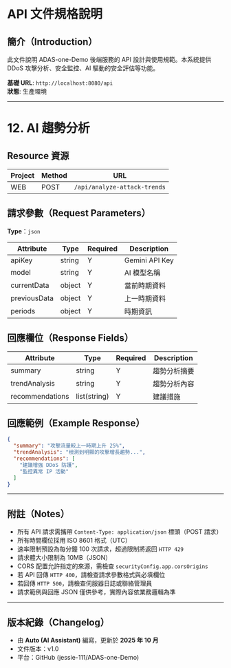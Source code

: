 # API 文件規格說明

## **簡介（Introduction）**

此文件說明 ADAS-one-Demo 後端服務的 API 設計與使用規範。本系統提供 DDoS 攻擊分析、安全監控、AI 驅動的安全評估等功能。

**基礎 URL**: `http://localhost:8080/api`  
**狀態**: 生產環境

---

# 12. AI 趨勢分析

## **Resource 資源**

| Project | Method | URL |
|----------|---------|-----|
| WEB | POST | `/api/analyze-attack-trends` |

## **請求參數（Request Parameters）**

**Type**：`json`

| Attribute | Type | Required | Description |
|------------|------|-----------|--------------|
| apiKey | string | Y | Gemini API Key |
| model | string | Y | AI 模型名稱 |
| currentData | object | Y | 當前時期資料 |
| previousData | object | Y | 上一時期資料 |
| periods | object | Y | 時期資訊 |

## **回應欄位（Response Fields）**

| Attribute | Type | Required | Description |
|------------|------|-----------|--------------|
| summary | string | Y | 趨勢分析摘要 |
| trendAnalysis | string | Y | 趨勢分析內容 |
| recommendations | list(string) | Y | 建議措施 |

## **回應範例（Example Response）**

```json
{
  "summary": "攻擊流量較上一時期上升 25%",
  "trendAnalysis": "檢測到明顯的攻擊增長趨勢...",
  "recommendations": [
    "建議增強 DDoS 防護",
    "監控異常 IP 活動"
  ]
}
```

---

## **附註（Notes）**

- 所有 API 請求需攜帶 `Content-Type: application/json` 標頭（POST 請求）
- 所有時間欄位採用 ISO 8601 格式（UTC）
- 速率限制預設為每分鐘 100 次請求，超過限制將返回 `HTTP 429`
- 請求體大小限制為 10MB（JSON）
- CORS 配置允許指定的來源，需檢查 `securityConfig.app.corsOrigins`
- 若 API 回傳 `HTTP 400`，請檢查請求參數格式與必填欄位
- 若回傳 `HTTP 500`，請檢查伺服器日誌或聯絡管理員
- 請求範例與回應 JSON 僅供參考，實際內容依業務邏輯為準

---

## **版本紀錄（Changelog）**

- 由 **Auto (AI Assistant)** 編寫，更新於 **2025 年 10 月**
- 文件版本：v1.0
- 平台：GitHub (jessie-111/ADAS-one-Demo)
